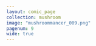 ```yaml
---
layout: comic_page
collection: mushroom
image: "mushroommancer_009.png"
pagenum: 9
wide: true
---
```

